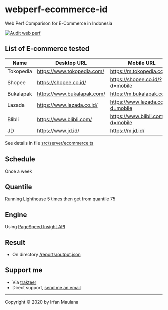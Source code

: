 # webperf-ecommerce-id

Web Perf Comparison for E-Commerce in Indonesia

[![Audit web perf](https://github.com/mazipan/webperf-ecommerce-id/workflows/Audit%20web%20perf/badge.svg?branch=master)](https://github.com/mazipan/webperf-ecommerce-id/actions)

## List of E-commerce tested

| Name      | Desktop URL                | Mobile URL                         |
| --------- | -------------------------- | ---------------------------------- |
| Tokopedia | https://www.tokopedia.com/ | https://m.tokopedia.com/           |
| Shopee    | https://shopee.co.id/      | https://shopee.co.id/?d=mobile     |
| Bukalapak | https://www.bukalapak.com/ | https://m.bukalapak.com/           |
| Lazada    | https://www.lazada.co.id/  | https://www.lazada.co.id/?d=mobile |
| Blibli    | https://www.blibli.com/    | https://www.blibli.com/?d=mobile   |
| JD        | https://www.jd.id/         | https://m.jd.id/                   |

See details in file [src/server/ecommerce.ts](https://github.com/mazipan/webperf-ecommerce-id/blob/master/src/cronjob/ecommerce.ts)

## Schedule

Once a week

## Quantile

Running Lighthouse 5 times then get from quantile 75

## Engine

Using [PageSpeed Insight API](https://developers.google.com/speed/docs/insights/v5/get-started)

## Result

- On directory [/reports/output.json](https://github.com/mazipan/webperf-ecommerce-id/blob/master/reports/output.json)

## Support me

- Via [trakteer](https://trakteer.id/mazipan)
- Direct support, [send me an email](mailto:mazipanneh@gmail.com)

---

Copyright © 2020 by Irfan Maulana
